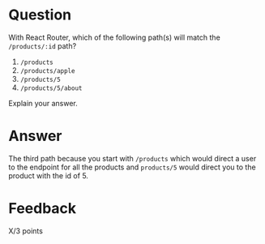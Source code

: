 # Question

With React Router, which of the following path(s) will match the `/products/:id` path?

1. `/products`
2. `/products/apple`
3. `/products/5`
4. `/products/5/about`

Explain your answer.

# Answer

The third path because you start with `/products` which would direct a user to the endpoint for all the products and `products/5` would direct you to the product with the id of 5. 



# Feedback

X/3 points
